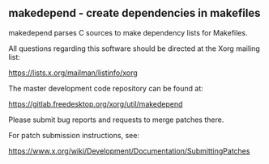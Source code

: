 makedepend - create dependencies in makefiles
---------------------------------------------

makedepend parses C sources to make dependency lists for Makefiles.

All questions regarding this software should be directed at the
Xorg mailing list:

  https://lists.x.org/mailman/listinfo/xorg

The master development code repository can be found at:

  https://gitlab.freedesktop.org/xorg/util/makedepend

Please submit bug reports and requests to merge patches there.

For patch submission instructions, see:

  https://www.x.org/wiki/Development/Documentation/SubmittingPatches

